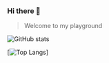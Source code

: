### Hi there 👋 

> Welcome to my playground


![GitHub stats](https://github-readme-stats-rboj3657x.vercel.app/api?username=shaoye&count_private=true&show_icons=true&custom_title=My%20Github%20Stats)

[![Top Langs](https://github-readme-stats-rboj3657x.vercel.app/api/top-langs/?username=shaoye&layout=compact)]
